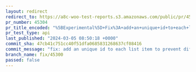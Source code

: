 ```yaml
---
layout: redirect
redirect_to: https://a8c-woo-test-reports.s3.amazonaws.com/public/pr/45304/api/index.html
pr_number: 45304
pr_title_encoded: "%5BExperimental%5D+Fix%3A+add+an+unique+id+to+each+list+item+to+prevent+diffing+issue"
pr_test_type: api
last_published: "2024-03-05 08:50:18 +0000"
commit_sha: 47cb41c751cc40f51dfa0685831268637cf08416
commit_message: "fix: add an unique id to each list item to prevent diffing issue"
branch_name: fix/45300
passed: false
---
```

